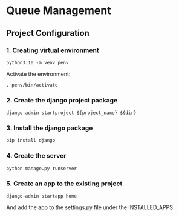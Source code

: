 # Queue  Management

## Project Configuration

### 1. Creating virtual environment
```
python3.10 -m venv penv
```

Activate the environment:
```
. penv/bin/activate
```

### 2. Create the django project package

```
django-admin startproject ${project_name} ${dir}
```

### 3. Install the django package 

```
pip install django
```

### 4. Create the server

```
python manage.py runserver
```

### 5. Create an app to the existing project

```
django-admin startapp home
```

And add the app to the settings.py file under the INSTALLED_APPS